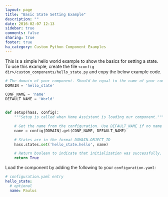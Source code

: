 ```yaml
---
layout: page
title: "Basic State Setting Example"
description: ""
date: 2016-02-07 12:13
sidebar: true
comments: false
sharing: true
footer: true
ha_category: Custom Python Component Examples
---
```


This is a simple hello world example to show the basics for setting a state. To use this example, create the file `<config dir>/custom_components/hello_state.py` and copy the below example code.

```python
# The domain of your component. Should be equal to the name of your component.
DOMAIN = 'hello_state'

CONF_NAME = 'name'
DEFAULT_NAME = 'World'


def setup(hass, config):
    """Setup is called when Home Assistant is loading our component."""

    # Get the name from the configuration. Use DEFAULT_NAME if no name provided.
    name = config[DOMAIN].get(CONF_NAME, DEFAULT_NAME)

    # States are in the format DOMAIN.OBJECT_ID
    hass.states.set('hello_state.hello', name)

    # Return boolean to indicate that initialization was successfully.
    return True
```

Load the component by adding the following to your `configuration.yaml`:

```yaml
# configuration.yaml entry
hello_state:
  # optional
  name: Paulus
```
